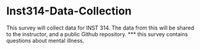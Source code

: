 # Inst314-Data-Collection
This survey will collect data for INST 314. The data from this will be shared to the instructor, and a public Github repository.  *** this survey contains questions about mental illness.
